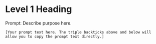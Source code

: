 # Level 1 Heading

Prompt: Describe purpose here.

```
[Your prompt text here. The triple backticks above and below will allow you to copy the prompt text directly.]
```
